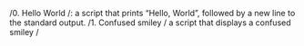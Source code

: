 /0. Hello World /: a script that prints “Hello, World”, followed by a new line to the standard output.
/1. Confused smiley / a script that displays a confused smiley 
/ 
